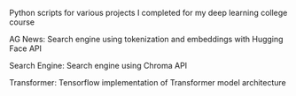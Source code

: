 Python scripts for various projects I completed for my deep learning college course

AG News: Search engine using tokenization and embeddings with Hugging Face API

Search Engine: Search engine using Chroma API

Transformer: Tensorflow implementation of Transformer model architecture
